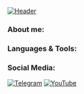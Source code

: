 [![Header]()]()

### About me:

### Languages & Tools:



### Social Media:


[![Telegram](https://img.shields.io/badge/-Telegram-090909?style=for-the-badge&logo=telegram&logoColor=27A0D9)](https://t.me/JFilchin)
[![YouTube](https://img.shields.io/badge/-YouTube-090909?style=for-the-badge&logo=YouTube&logoColor=FF0000)](https://www.youtube.com/channel/UCFbwVN3kY-UuVYsathdmRRw)